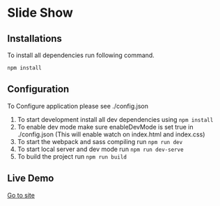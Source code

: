 # Slide Show

## Installations
To install all dependencies run following command.
```
npm install
```

## Configuration
To Configure application please see ./config.json
1. To start development install all dev dependencies using `npm install`
2. To enable dev mode make sure enableDevMode is set true in ./config.json (This will enable watch on index.html and index.css)
3. To start the webpack and sass compiling run `npm run dev`
4. To start local server and dev mode run `npm run dev-serve`
5. To build the project run `npm run build`

## Live Demo
[Go to site](https://vipuldessai.github.io/Safety-Councillor/)
